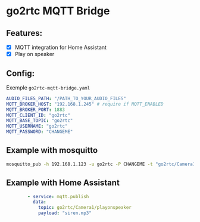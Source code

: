 # go2rtc MQTT Bridge

## Features:

- [X] MQTT integration for Home Assistant
- [X] Play on speaker

## Config:

Exemple `go2rtc-mqtt-bridge.yaml`

```yaml
AUDIO_FILES_PATH: "/PATH_TO_YOUR_AUDIO_FILES"
MQTT_BROKER_HOST: "192.168.1.245" # require if MQTT_ENABLED
MQTT_BROKER_PORT: 1883
MQTT_CLIENT_ID: "go2rtc"
MQTT_BASE_TOPIC: "go2rtc"
MQTT_USERNAME: "go2rtc"
MQTT_PASSWORD: "CHANGEME"
```


## Example with mosquitto 

```bash
mosquitto_pub -h 192.168.1.123 -u go2rtc -P CHANGEME -t "go2rtc/Camera1/playonspeaker"  -m "siren.mp3"
```

## Example with Home Assistant

```yaml
        - service: mqtt.publish
          data:
            topic: go2rtc/Camera1/playonspeaker
            payload: "siren.mp3"
```